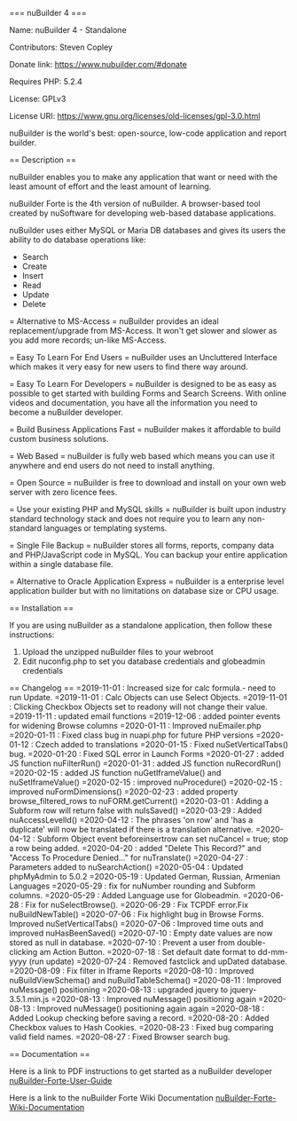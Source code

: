 === nuBuilder 4 ===

Name: nuBuilder 4 - Standalone

Contributors: Steven Copley

Donate link: https://www.nubuilder.com/#donate

Requires PHP: 5.2.4

License: GPLv3

License URI: https://www.gnu.org/licenses/old-licenses/gpl-3.0.html

nuBuilder is the world's best: open-source, low-code application and report builder.

== Description ==

nuBuilder enables you to make any application that want or need with the least amount of effort and the least amount of learning.

nuBuilder Forte is the 4th version of nuBuilder. A browser-based tool created by nuSoftware for developing web-based database applications.

nuBuilder uses either MySQL or Maria DB databases and gives its users the ability to do database operations like: 
* Search
* Create
* Insert
* Read
* Update
* Delete

= Alternative to MS-Access =
nuBuilder provides an ideal replacement/upgrade from MS-Access. It won't get slower and slower as you add more records; un-like MS-Access.

= Easy To Learn For End Users =
nuBuilder uses an Uncluttered Interface which makes it very easy for new users to find there way around.

= Easy To Learn For Developers =
nuBuilder is designed to be as easy as possible to get started with building Forms and Search Screens. With online videos and documentation, you have all the information you need to become a nuBuilder developer.

= Build Business Applications Fast =
nuBuilder makes it affordable to build custom business solutions.

= Web Based =
nuBuilder is fully web based which means you can use it anywhere and end users do not need to install anything.

= Open Source =
nuBuilder is free to download and install on your own web server with zero licence fees.

= Use your existing PHP and MySQL skills =
nuBuilder is built upon industry standard technology stack and does not require you to learn any non-standard languages or templating systems.

= Single File Backup =
nuBuilder stores all forms, reports, company data and PHP/JavaScript code in MySQL. You can backup your entire application within a single database file.

= Alternative to Oracle Application Express =
nuBuilder is a enterprise level application builder but with no limitations on database size or CPU usage.

== Installation ==

If you are using nuBuilder as a standalone application, then follow these instructions:
1. Upload the unzipped nuBuilder files to your webroot 
2. Edit nuconfig.php to set you database credentials and globeadmin credentials

== Changelog ==
=2019-11-01 : Increased size for calc formula.- need to run Update.
=2019-11-01 : Calc Objects can use Select Objects.
=2019-11-01 : Clicking Checkbox Objects set to readony will not change their value.
=2019-11-11 : updated email functions
=2019-12-06 : added pointer events for widening Browse columns
=2020-01-11 : Improved nuEmailer.php
=2020-01-11 : Fixed class bug in nuapi.php for future PHP versions
=2020-01-12 : Czech added to translations
=2020-01-15 : Fixed nuSetVerticalTabs() bug.
=2020-01-20 : Fixed SQL error in Launch Forms
=2020-01-27 : added JS function nuFilterRun()
=2020-01-31 : added JS function nuRecordRun()
=2020-02-15 : added JS function nuGetIframeValue() and nuSetIframeValue()
=2020-02-15 : improved nuProcedure()
=2020-02-15 : improved nuFormDimensions()
=2020-02-23 : added property browse_filtered_rows to nuFORM.getCurrent()
=2020-03-01 : Adding a Subform row will return false with nuIsSaved()
=2020-03-29 : Added nuAccessLevelId()
=2020-04-12 : The phrases 'on row' and 'has a duplicate' will now be translated if there is a translation alternative.
=2020-04-12 : Subform Object event beforeinsertrow can set nuCancel = true; stop a row being added.
=2020-04-20 : added "Delete This Record?" and "Access To Procedure Denied..." for nuTranslate()
=2020-04-27 : Parameters added to nuSearchAction()
=2020-05-04 : Updated phpMyAdmin to 5.0.2
=2020-05-19 : Updated German, Russian, Armenian Languages
=2020-05-29 : fix for nuNumber rounding and Subform columns.
=2020-05-29 : Added Language use for Globeadmin.
=2020-06-28 : Fix for nuSelectBrowse().
=2020-06-29 : Fix TCPDF error.Fix nuBuildNewTable()
=2020-07-06 : Fix highlight bug in Browse Forms. Improved nuSetVerticalTabs()
=2020-07-06 : Improved time outs and improved nuHasBeenSaved()
=2020-07-10 : Empty date values are now stored as null in database.
=2020-07-10 : Prevent a user from double-clicking am Action Button.
=2020-07-18 : Set default date format to dd-mm-yyyy (run update)
=2020-07-24 : Removed fastclick and upDated database.
=2020-08-09 : Fix filter in Iframe Reports
=2020-08-10 : Improved nuBuildViewSchema() and nuBuildTableSchema()
=2020-08-11 : Improved nuMessage() positioning
=2020-08-13 : upgraded jquery to jquery-3.5.1.min.js
=2020-08-13 : Improved nuMessage() positioning again
=2020-08-13 : Improved nuMessage() positioning again again
=2020-08-18 : Added Lookup checking before saving a record.
=2020-08-20 : Added Checkbox values to Hash Cookies.
=2020-08-23 : Fixed bug comparing valid field names.
=2020-08-27 : Fixed Browser search bug.

== Documentation ==

Here is a link to PDF instructions to get started as a nuBuilder developer [nuBuilder-Forte-User-Guide](https://www.nubuilder.com/storage/pdf/nuBuilderForte_UserGuide.pdf "nuBuilder Forte User Guide")

Here is a link to the nuBuilder Forte Wiki Documentation [nuBuilder-Forte-Wiki-Documentation](https://wiki.nubuilder.net/nubuilderforte/index.php/Main_Page "nuBuilder Forte Wiki Documentation")
